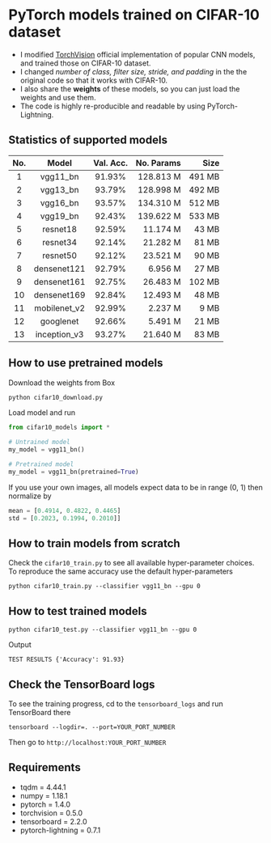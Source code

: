 # PyTorch models trained on CIFAR-10 dataset
- I modified [TorchVision](https://pytorch.org/docs/stable/torchvision/models.html) official implementation of popular CNN models, and trained those on CIFAR-10 dataset.
- I changed *number of class, filter size, stride, and padding* in the the original code so that it works with CIFAR-10.
- I also share the **weights** of these models, so you can just load the weights and use them.
- The code is highly re-producible and readable by using PyTorch-Lightning.

## Statistics of supported models
| No. |     Model    | Val. Acc. | No. Params |   Size |
|:---:|:------------:|:---------:|-----------:|-------:|
| 1   | vgg11_bn     |   91.93%  |  128.813 M | 491 MB |
| 2   | vgg13_bn     |   93.79%  |  128.998 M | 492 MB |
| 3   | vgg16_bn     |   93.57%  |  134.310 M | 512 MB |
| 4   | vgg19_bn     |   92.43%  |  139.622 M | 533 MB |
| 5   | resnet18     |   92.59%  |   11.174 M |  43 MB |
| 6   | resnet34     |   92.14%  |   21.282 M |  81 MB |
| 7   | resnet50     |   92.12%  |   23.521 M |  90 MB |
| 8   | densenet121  |   92.79%  |    6.956 M |  27 MB |
| 9   | densenet161  |   92.75%  |   26.483 M | 102 MB |
| 10  | densenet169  |   92.84%  |   12.493 M |  48 MB |
| 11  | mobilenet_v2 |   92.99%  |    2.237 M |   9 MB |
| 12  | googlenet    |   92.66%  |    5.491 M |  21 MB |
| 13  | inception_v3 |   93.27%  |   21.640 M |  83 MB |

## How to use pretrained models

Download the weights from Box
```python
python cifar10_download.py
```

Load model and run
```python
from cifar10_models import *

# Untrained model
my_model = vgg11_bn()

# Pretrained model
my_model = vgg11_bn(pretrained=True)
```

If you use your own images, all models expect data to be in range (0, 1) then normalize by
```python
mean = [0.4914, 0.4822, 0.4465]
std = [0.2023, 0.1994, 0.2010]]
```

## How to train models from scratch
Check the `cifar10_train.py` to see all available hyper-parameter choices.
To reproduce the same accuracy use the default hyper-parameters

`python cifar10_train.py --classifier vgg11_bn --gpu 0`

## How to test trained models
`python cifar10_test.py --classifier vgg11_bn --gpu 0`

Output

`TEST RESULTS
{'Accuracy': 91.93}`

## Check the TensorBoard logs
To see the training progress, cd to the `tensorboard_logs` and run TensorBoard there

`tensorboard --logdir=. --port=YOUR_PORT_NUMBER`

Then go to
`http://localhost:YOUR_PORT_NUMBER`

## Requirements
- tqdm = 4.44.1
- numpy = 1.18.1
- pytorch = 1.4.0
- torchvision = 0.5.0
- tensorboard = 2.2.0
- pytorch-lightning = 0.7.1
